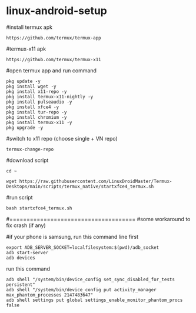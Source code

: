 # linux-android-setup

#install termux apk 
```
https://github.com/termux/termux-app
```
#termux-x11 apk
```
https://github.com/termux/termux-x11
```

#open termux app and run command
```
pkg update -y
pkg install wget -y
pkg install x11-repo -y
pkg install termux-x11-nightly -y
pkg install pulseaudio -y
pkg install xfce4 -y
pkg install tur-repo -y
pkg install chromium -y
pkg install termux-x11 -y
pkg upgrade -y
```

#switch to x11 repo (choose single + VN repo)
```
termux-change-repo
```

#download script
```
cd ~
```
```
wget https://raw.githubusercontent.com/LinuxDroidMaster/Termux-Desktops/main/scripts/termux_native/startxfce4_termux.sh
```

#run script
```
bash startxfce4_termux.sh
```

#=====================================
#some workaround to fix crash (if any)

#if your phone is samsung, run this command line first
```
export ADB_SERVER_SOCKET=localfilesystem:$(pwd)/adb_socket
adb start-server
adb devices
```

run this command
```
adb shell "/system/bin/device_config set_sync_disabled_for_tests persistent"
adb shell "/system/bin/device_config put activity_manager max_phantom_processes 2147483647"
adb shell settings put global settings_enable_monitor_phantom_procs false
```
